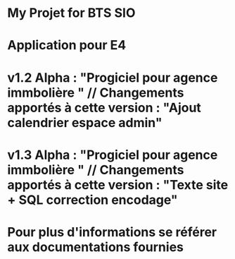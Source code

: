 # My Projet for BTS SIO

# Application pour E4
# v1.2 Alpha : "Progiciel pour agence immbolière " // Changements apportés à cette version : "Ajout calendrier espace admin"
# v1.3 Alpha : "Progiciel pour agence immbolière " // Changements apportés à cette version : "Texte site + SQL correction encodage"


# Pour plus d'informations se référer aux documentations fournies
